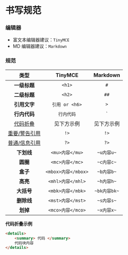 # 书写规范

### 编辑器

* 富文本编辑器建议：`TinyMCE`
* MD 编辑器建议：`Markdown`

### 规范

|                                    **类型**                                    |  **TinyMCE**   | **Markdown** |
| :----------------------------------------------------------------------------: | :------------: | :----------: |
|                                  **一级标题**                                  |     `<h1>`     |     `#`      |
|                                  **二级标题**                                  |     `<h2>`     |     `##`     |
|                                  **引用文字**                                  | `引用 or <h6>` |     `>`      |
|                                  **行内代码**                                  |   `行内代码`   |      `       |
|   [代码折叠](https://github.com/BNDong/Cnblogs-Theme-SimpleMemory/pull/381)    |   见下方示例   |  见下方示例  |
| [重要/警告引用](https://github.com/BNDong/Cnblogs-Theme-SimpleMemory/pull/380) |      `!>`      |     `!>`     |
| [普通/信息引用](https://github.com/BNDong/Cnblogs-Theme-SimpleMemory/pull/380) |      `?>`      |     `?>`     |
|**下划线**|`<mu>内容</mu>`| `~u内容u~` |
|**圆圈**|`<mc>内容</mc>`| `~c内容c~`|
|**盒子**|`<mbox>内容</mbox>`| `~b内容b~` |
|**高亮**|`<mhl>内容</mhl>`| `~h内容h~`|
|**大括号**|`<mbk>内容</mbk>`|`~bk内容bk~` |
|**删除线**|`<mst>内容</mst>`| `~s内容s~`|
|**划掉**|`<mco>内容</mco>`| `~x内容x~`|

**代码折叠示例**

```html
<details>
    <summary> 代码 </summary>
    代码块内容
</details>
```